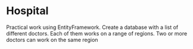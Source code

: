 # Hospital
Practical work using EntityFramework.
Create a database with a list of different doctors. Each of them works on a range of regions.
Two or more doctors can work on the same region
